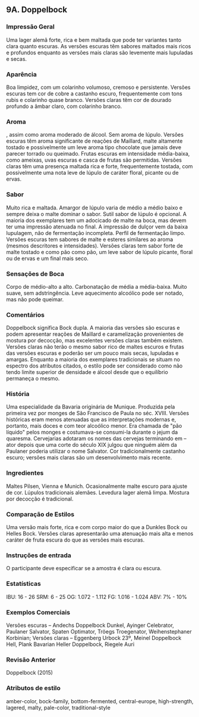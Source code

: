 ﻿## 9A. Doppelbock

### Impressão Geral

Uma lager alemã forte, rica e bem maltada que pode ter variantes tanto clara quanto escuras. As versões escuras têm sabores maltados mais ricos e profundos enquanto as versões mais claras são levemente mais lupuladas e secas.

### Aparência

Boa limpidez, com um colarinho volumoso, cremoso e persistente. Versões escuras tem cor de cobre a castanho escuro, frequentemente com tons rubis e colarinho quase branco. Versões claras têm cor de dourado profundo a âmbar claro, com colarinho branco.

### Aroma

, assim como aroma moderado de álcool. Sem aroma de lúpulo. Versões escuras têm aroma significante de reações de Maillard, malte altamente tostado e possivelmente um leve aroma tipo chocolate que jamais deve parecer torrado ou queimado. Frutas escuras em intensidade média-baixa, como ameixas, uvas escuras e casca de frutas são permitidas. Versões claras têm uma presença maltada rica e forte, frequentemente tostada, com possivelmente uma nota leve de lúpulo de caráter floral, picante ou de ervas.

### Sabor

Muito rica e maltada. Amargor de lúpulo varia de médio a médio baixo e sempre deixa o malte dominar o sabor. Sutil sabor de lúpulo é opcional. A maioria dos exemplares tem um adocicado de malte na boca, mas devem ter uma impressão atenuada no final. A impressão de dulçor vem da baixa lupulagem, não de fermentação incompleta. Perfil de fermentação limpo. Versões escuras tem sabores de malte e esteres similares ao aroma (mesmos descritores e intensidades). Versões claras tem sabor forte de malte tostado e como pão como pão, um leve sabor de lúpulo picante, floral ou de ervas e um final mais seco.

### Sensações de Boca

Corpo de médio-alto a alto. Carbonatação de média a média-baixa. Muito suave, sem adstringência. Leve aquecimento alcoólico pode ser notado, mas não pode queimar.

### Comentários

Doppelbock significa Bock dupla. A maioria das versões são escuras e podem apresentar reações de Maillard e caramelização provenientes de mostura por decocção, mas excelentes versões claras também existem. Versões claras não terão o mesmo sabor rico de maltes escuros e frutas das versões escuras e poderão ser um pouco mais secas, lupuladas e amargas. Enquanto a maioria dos exemplares tradicionais se situam no espectro dos atributos citados, o estilo pode ser considerado como não tendo limite superior de densidade e álcool desde que o equilíbrio permaneça o mesmo.

### História

Uma especialidade da Bavaria originária de Munique. Produzida pela primeira vez por monges de São Francisco de Paula no séc. XVIII. Versões históricas eram menos atenuadas que as interpretações modernas e, portanto, mais doces e com teor alcoólico menor. Era chamada de "pão líquido" pelos monges e costumava-se consumi-la durante o jejum da quaresma. Cervejarias adotaram os nomes das cervejas terminando em –ator depois que uma corte do século XIX julgou que ninguém além da Paulaner poderia utilizar o nome Salvator. Cor tradicionalmente castanho escuro; versões mais claras são um desenvolvimento mais recente.

### Ingredientes

Maltes Pilsen, Vienna e Munich. Ocasionalmente malte escuro para ajuste de cor. Lúpulos tradicionais alemães. Levedura lager alemã limpa. Mostura por decocção é tradicional.

### Comparação de Estilos

Uma versão mais forte, rica e com corpo maior do que a Dunkles Bock ou Helles Bock. Versões claras apresentarão uma atenuação mais alta e menos caráter de fruta escura do que as versões mais escuras.

### Instruções de entrada

O participante deve especificar se a amostra é clara ou escura.

### Estatísticas

IBU: 16 - 26
SRM: 6 - 25
OG: 1.072 - 1.112
FG: 1.016 - 1.024
ABV: 7% - 10%

### Exemplos Comerciais

Versões escuras – Andechs Doppelbock Dunkel, Ayinger Celebrator, Paulaner Salvator, Spaten Optimator, Tröegs Troegenator, Weihenstephaner Korbinian; Versões claras – Eggenberg Urbock 23º, Meinel Doppelbock Hell, Plank Bavarian Heller Doppelbock, Riegele Auri

### Revisão Anterior

Doppelbock (2015)

### Atributos de estilo

amber-color, bock-family, bottom-fermented, central-europe, high-strength, lagered, malty, pale-color, traditional-style

